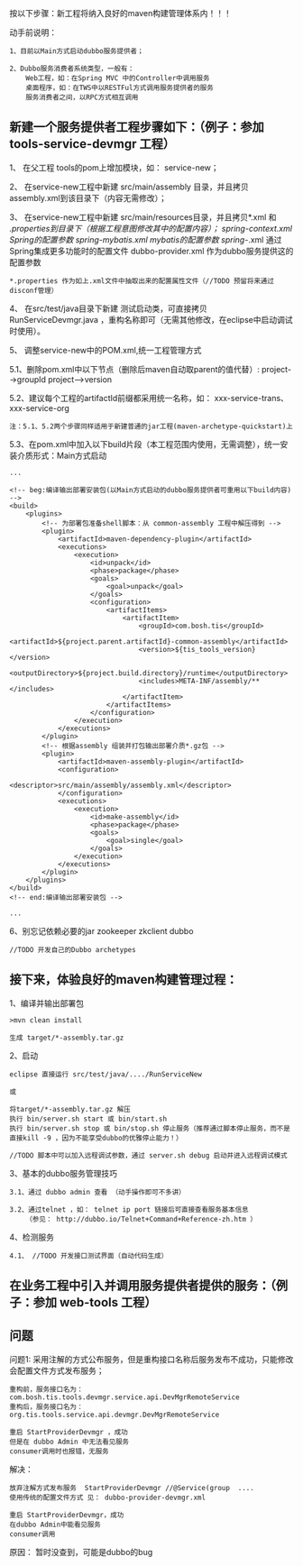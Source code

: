 
按以下步骤：新工程将纳入良好的maven构建管理体系内！！！

动手前说明：

	1、目前以Main方式启动dubbo服务提供者；
	
	2、Dubbo服务消费者系统类型，一般有：
		Web工程，如：在Spring MVC 中的Controller中调用服务
		桌面程序，如：在TWS中以RESTFul方式调用服务提供者的服务
		服务消费者之间，以RPC方式相互调用
	
	
## 新建一个服务提供者工程步骤如下：（例子：参加 tools-service-devmgr 工程）

1、 在父工程 tools的pom上增加模块，如： service-new；

2、 在service-new工程中新建 src/main/assembly 目录，并且拷贝 assembly.xml到该目录下（内容无需修改）；

3、 在service-new工程中新建 src/main/resources目录，并且拷贝*.xml 和 *.properties到目录下（根据工程意图修改其中的配置内容）；
	spring-context.xml Spring的配置参数
	spring-mybatis.xml mybatis的配置参数
	spring-*.xml       通过Spring集成更多功能时的配置文件
	dubbo-provider.xml 作为dubbo服务提供这的配置参数
	
	*.properties 作为如上.xml文件中抽取出来的配置属性文件（//TODO 预留将来通过disconf管理）
	
4、 	在src/test/java目录下新建 测试启动类，可直接拷贝 RunServiceDevmgr.java ，重构名称即可（无需其他修改，在eclipse中启动调试时使用）。

5、 调整service-new中的POM.xml,统一工程管理方式

5.1、删除pom.xml中以下节点（删除后maven自动取parent的值代替）:
	project-->groupId
	project-->version
	
5.2、建议每个工程的artifactId前缀都采用统一名称，如： xxx-service-trans、xxx-service-org
	
	注：5.1、5.2两个步骤同样适用于新建普通的jar工程(maven-archetype-quickstart)上

5.3、在pom.xml中加入以下build片段（本工程范围内使用，无需调整），统一安装介质形式：Main方式启动
	
	...
	
	<!-- beg:编译输出部署安装包(以Main方式启动的dubbo服务提供者可重用以下build内容) -->
	<build>
		<plugins>
			<!-- 为部署包准备shell脚本：从 common-assembly 工程中解压得到 -->
			<plugin>
				<artifactId>maven-dependency-plugin</artifactId>
				<executions>
					<execution>
						<id>unpack</id>
						<phase>package</phase>
						<goals>
							<goal>unpack</goal>
						</goals>
						<configuration>
							<artifactItems>
								<artifactItem>
									<groupId>com.bosh.tis</groupId>
									<artifactId>${project.parent.artifactId}-common-assembly</artifactId>
									<version>${tis_tools_version}</version>
									<outputDirectory>${project.build.directory}/runtime</outputDirectory>
									<includes>META-INF/assembly/**</includes>
								</artifactItem>
							</artifactItems>
						</configuration>
					</execution>
				</executions>
			</plugin>
			<!-- 根据assembly 组装并打包输出部署介质*.gz包 -->
			<plugin>
				<artifactId>maven-assembly-plugin</artifactId>
				<configuration>
					<descriptor>src/main/assembly/assembly.xml</descriptor>
				</configuration>
				<executions>
					<execution>
						<id>make-assembly</id>
						<phase>package</phase>
						<goals>
							<goal>single</goal>
						</goals>
					</execution>
				</executions>
			</plugin>
		</plugins>
	</build>
	<!-- end:编译输出部署安装包 -->
	
	...

6、别忘记依赖必要的jar
	zookeeper
	zkclient
	dubbo
	
	//TODO 开发自己的Dubbo archetypes

## 接下来，体验良好的maven构建管理过程：

1、编译并输出部署包
	
	>mvn clean install 
	
	生成 target/*-assembly.tar.gz
	

2、启动
	
	eclipse 直接运行 src/test/java/..../RunServiceNew
	
	或
	
	将target/*-assembly.tar.gz 解压
	执行 bin/server.sh start 或 bin/start.sh
	执行 bin/server.sh stop 或 bin/stop.sh 停止服务（推荐通过脚本停止服务，而不是直接kill -9 ，因为不能享受dubbo的优雅停止能力！）
	
	//TODO 脚本中可以加入远程调试参数，通过 server.sh debug 启动并进入远程调试模式

3、基本的dubbo服务管理技巧
	
	3.1、通过 dubbo admin 查看 （动手操作即可不多讲）
	
	3.2、通过telnet ，如： telnet ip port 链接后可直接查看服务基本信息 
		（参见： http://dubbo.io/Telnet+Command+Reference-zh.htm ）


4、检测服务
	
	4.1、 //TODO 开发接口测试界面（自动代码生成）
	
	
## 在业务工程中引入并调用服务提供者提供的服务：（例子：参加 web-tools 工程）


## 问题

问题1: 采用注解的方式公布服务，但是重构接口名称后服务发布不成功，只能修改会配置文件方式发布服务；
	
	重构前，服务接口名为： com.bosh.tis.tools.devmgr.service.api.DevMgrRemoteService
	重构后，服务接口名为： org.tis.tools.service.api.devmgr.DevMgrRemoteService
	
	重启 StartProviderDevmgr ，成功
	但是在 dubbo Admin 中无法看见服务
	consumer调用时也报错，无服务
	
解决：
	
	放弃注解方式发布服务  StartProviderDevmgr //@Service(group  ....
	使用传统的配置文件方式 见： dubbo-provider-devmgr.xml
	
	重启 StartProviderDevmgr，成功
	在dubbo Admin中能看见服务
	consumer调用
	
原因：
	暂时没查到，可能是dubbo的bug


	
	
	
	
	